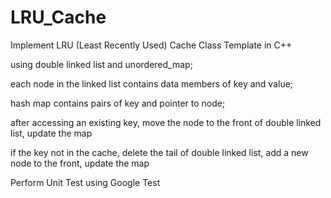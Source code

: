 # LRU_Cache
Implement LRU (Least Recently Used) Cache Class Template in C++ 

using double linked list and unordered_map; 

each node in the linked list contains data members of key and value;

hash map contains pairs of key and pointer to node;

after accessing an existing key, move the node to the front of double linked list, update the map

if the key not in the cache, delete the tail of double linked list, add a new node to the front, update the map 

Perform Unit Test using Google Test
 
 
